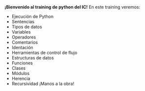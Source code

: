 **¡Bienvenido al training de python del IC!**
En este training veremos:
* Ejecución de Python
* Sentencias
* Tipos de datos
* Variables
* Operadores
* Comentarios
* Identación
* Herramientas de control de flujo
* Estructuras de datos
* Funciones
* Clases
* Módulos
* Herencia
* Recursividad
¡Manos a la obra!
